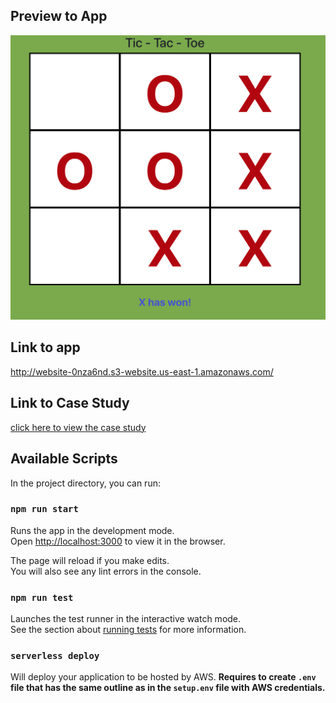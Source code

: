 ## Preview to App
![Preview to Tic Tac Toe App](preview.png "Preview to Tic Tac Toe App")

## Link to app
http://website-0nza6nd.s3-website.us-east-1.amazonaws.com/

## Link to Case Study
[click here to view the case study](case-study.md)

## Available Scripts

In the project directory, you can run:

### `npm run start`

Runs the app in the development mode.<br />
Open [http://localhost:3000](http://localhost:3000) to view it in the browser.

The page will reload if you make edits.<br />
You will also see any lint errors in the console.

### `npm run test`

Launches the test runner in the interactive watch mode.<br />
See the section about [running tests](https://facebook.github.io/create-react-app/docs/running-tests) for more information.


### `serverless deploy`

Will deploy your application to be hosted by AWS. **Requires to create `.env` file that has the same outline as in the `setup.env` file with AWS credentials.** 